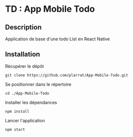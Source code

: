 # TD : App Mobile Todo

## Description

Application de base d'une todo List en React Native

## Installation

Récupérer le dépôt

`git clone https://github.com/plarrat/App-Mobile-Todo.git`

Se positionner dans le répertoire

`cd ./App-Mobile-Todo`

Installer les dépendances

`npm install`

Lancer l'application

`npm start`
